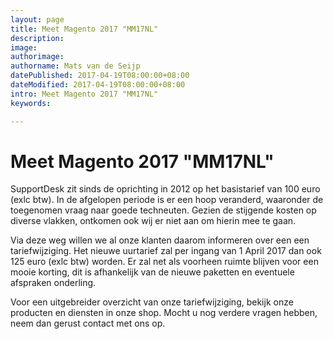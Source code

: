 ```yaml
---
layout: page
title: Meet Magento 2017 "MM17NL"
description:
image:
authorimage:
authorname: Mats van de Seijp
datePublished: 2017-04-19T08:00:00+08:00
dateModified: 2017-04-19T08:00:00+08:00
intro: Meet Magento 2017 "MM17NL"
keywords:

---
```


# Meet Magento 2017 "MM17NL"

SupportDesk zit sinds de oprichting in 2012 op het basistarief van 100 euro (exlc btw).
In de afgelopen periode is er een hoop veranderd, waaronder de toegenomen vraag naar goede techneuten.
Gezien de stijgende kosten op diverse vlakken, ontkomen ook wij er niet aan om hierin mee te gaan.

Via deze weg willen we al onze klanten daarom informeren over een een tariefwijziging.
Het nieuwe uurtarief zal per ingang van 1 April 2017 dan ook 125 euro (exlc btw) worden.
Er zal net als voorheen ruimte blijven voor een mooie korting, dit is afhankelijk van de nieuwe paketten en eventuele afspraken onderling.

Voor een uitgebreider overzicht van onze tariefwijziging, bekijk onze producten en diensten in onze shop. Mocht u nog verdere vragen hebben, neem dan gerust contact met ons op.
